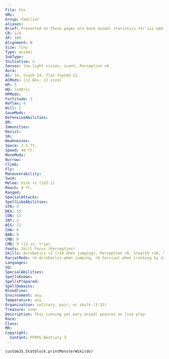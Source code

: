 ```yaml
---
File: Fox
URL: 
Group: Familiar
aliases: 
Brief: Presented on these pages are base animal statistics for six additional familiars beyond those most commonly used by spellcasters-of course, these statistics can also be used for normal animals as well. These familiars utilize all the standard rules for familiars presented on pages 82-83 of the Core Rulebook. Tiny or smaller familiars in this section use Dexterity to modify Climb and Swim skill checks.
CR: 1/4
XP: 100
Alignment: N
Size: Tiny
Type: animal
SubType: 
Initiative: 2
Senses: low-light vision, scent; Perception +8
Aura: 
AC: 14, touch 14, flat-footed 12
ACMods: (+2 Dex, +2 size)
HP: 5
HD: (1d8+1)
HPMods: 
Fortitude: 3
Reflex: 4
Will: 1
SaveMods: 
DefensiveAbilities: 
DR: 
Immunities: 
Resist: 
SR: 
Weaknesses: 
Space: 2.5 ft.
Speed: 40 ft.
MoveMods: 
Burrow: 
Climb: 
Fly: 
Maneuverability: 
Swim: 
Melee: bite +1 (1d3-1)
Reach: 0 ft.
Ranged: 
SpecialAttacks: 
SpellLikeAbilities: 
STR: 9
DEX: 15
CON: 13
INT: 2
WIS: 12
CHA: 6
BAB: 0
CMB: 0
CMD: 9 (13 vs. trip)
Feats: Skill Focus (Perception)
Skills: Acrobatics +2 (+10 when jumping), Perception +8, Stealth +10, Survival +1 (+5 scent tracking)
RacialMods: +4 Acrobatics when jumping, +4 Survival when tracking by scent
Languages: 
SQ: 
SpecialAbilities: 
SpellsKnown: 
SpellsPrepared: 
SpellDomains: 
Bloodline: 
Environment: any
Temperature: any
Organization: solitary, pair, or skulk (3-12)
Treasure: none
Description: This cunning yet wary animal pounces on live prey.
Race: 
Class: 
MR: 
Copyright:
  Content: PFRPG Bestiary 3
---
```

```dataviewjs
customJS.Statblock.printMonsterWiki(dv)
```
